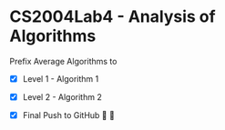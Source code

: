 # CS2004Lab4 - Analysis of Algorithms

Prefix Average Algorithms to

- [x] Level 1 - Algorithm 1  
- [x] Level 2 - Algorithm 2  


- [x] Final Push to GitHub :clap: :clap:
